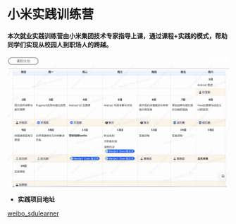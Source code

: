 # 小米实践训练营

#### 本次就业实践训练营由小米集团技术专家指导上课，通过课程+实践的模式，帮助同学们实现从校园人到职场人的跨越。

<img src="./images/2024-06-12_14-06-14.png" alt="课程日历" title="课程日历" style="zoom:50%;"/>



* **实践项目地址**

[weibo_sdulearner](https://github.com/sdulearner/weibo_sdulearner)
